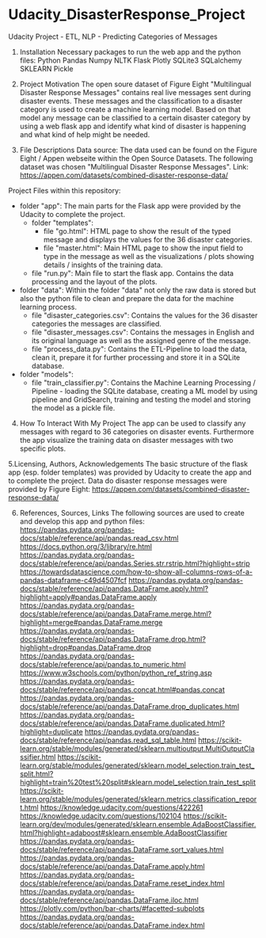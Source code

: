 # Udacity_DisasterResponse_Project
Udacity Project - ETL, NLP - Predicting Categories of Messages

1. Installation
Necessary packages to run the web app and the python files:
Python
Pandas
Numpy
NLTK
Flask
Plotly
SQLite3
SQLalchemy
SKLEARN
Pickle

2. Project Motivation
The open soure dataset of Figure Eight "Multilingual Disaster Response Messages" contains real live messages sent during disaster events. These messages and the classification to a disaster category is used to create a machine learning model. Based on that model any message can be classified to a certain disaster category by using a web flask app and identify what kind of disaster is happening and what kind of help might be needed. 

3. File Descriptions
Data source:
The data used can be found on the Figure Eight / Appen webseite within the Open Source Datasets. The following dataset was chosen "Multilingual Disaster Response Messages". 
Link: https://appen.com/datasets/combined-disaster-response-data/

Project Files within this repository:
- folder "app": The main parts for the Flask app were provided by the Udacity to complete the project. 
  - folder "templates": 
    - file "go.html": HTML page to show the result of the typed message and displays the values for the 36 disaster categories. 
    - file "master.html": Main HTML page to show the input field to type in the message as well as the visualizations / plots showing details / insights of the training data.  
  - file "run.py": Main file to start the flask app. Contains the data processing and the layout of the plots.  
- folder "data": Within the folder "data" not only the raw data is stored but also the python file to clean and prepare the data for the machine learning process.
  - file "disaster_categories.csv": Contains the values for the 36 disaster categories the messages are classified.
  - file "disaster_messages.csv": Contains the messages in English and its original language as well as the assigned genre of the message. 
  - file "process_data.py": Contains the ETL-Pipeline to load the data, clean it, prepare it for further processing and store it in a SQLite database. 
- folder "models": 
  - file "train_classifier.py": Contains the Machine Learning Processing / Pipeline - loading the SQLite database, creating a ML model by using pipeline and GridSearch, training and testing the model and storing the model as a pickle file. 

4. How To Interact With My Project
The app can be used to classify any messages with regard to 36 categories on disaster events. Furthermore the app visualize the training data on disaster messages with two specific plots. 

5.Licensing, Authors, Acknowledgements
The basic structure of the flask app (esp. folder templates) was provided by Udacity to create the app and to complete the project.
Data do disaster response messages were provided by Figure Eight: https://appen.com/datasets/combined-disaster-response-data/


6. References, Sources, Links
The following sources are used to create and develop this app and python files: 
https://pandas.pydata.org/pandas-docs/stable/reference/api/pandas.read_csv.html
https://docs.python.org/3/library/re.html
https://pandas.pydata.org/pandas-docs/stable/reference/api/pandas.Series.str.rstrip.html?highlight=strip
https://towardsdatascience.com/how-to-show-all-columns-rows-of-a-pandas-dataframe-c49d4507fcf 
https://pandas.pydata.org/pandas-docs/stable/reference/api/pandas.DataFrame.apply.html?highlight=apply#pandas.DataFrame.apply
https://pandas.pydata.org/pandas-docs/stable/reference/api/pandas.DataFrame.merge.html?highlight=merge#pandas.DataFrame.merge
https://pandas.pydata.org/pandas-docs/stable/reference/api/pandas.DataFrame.drop.html?highlight=drop#pandas.DataFrame.drop
https://pandas.pydata.org/pandas-docs/stable/reference/api/pandas.to_numeric.html
https://www.w3schools.com/python/python_ref_string.asp
https://pandas.pydata.org/pandas-docs/stable/reference/api/pandas.concat.html#pandas.concat
https://pandas.pydata.org/pandas-docs/stable/reference/api/pandas.DataFrame.drop_duplicates.html
https://pandas.pydata.org/pandas-docs/stable/reference/api/pandas.DataFrame.duplicated.html?highlight=duplicate
https://pandas.pydata.org/pandas-docs/stable/reference/api/pandas.read_sql_table.html
https://scikit-learn.org/stable/modules/generated/sklearn.multioutput.MultiOutputClassifier.html
https://scikit-learn.org/stable/modules/generated/sklearn.model_selection.train_test_split.html?highlight=train%20test%20split#sklearn.model_selection.train_test_split
https://scikit-learn.org/stable/modules/generated/sklearn.metrics.classification_report.html
https://knowledge.udacity.com/questions/422261
https://knowledge.udacity.com/questions/102104
https://scikit-learn.org/dev/modules/generated/sklearn.ensemble.AdaBoostClassifier.html?highlight=adaboost#sklearn.ensemble.AdaBoostClassifier
https://pandas.pydata.org/pandas-docs/stable/reference/api/pandas.DataFrame.sort_values.html
https://pandas.pydata.org/pandas-docs/stable/reference/api/pandas.DataFrame.apply.html
https://pandas.pydata.org/pandas-docs/stable/reference/api/pandas.DataFrame.reset_index.html
https://pandas.pydata.org/pandas-docs/stable/reference/api/pandas.DataFrame.iloc.html
https://plotly.com/python/bar-charts/#facetted-subplots
https://pandas.pydata.org/pandas-docs/stable/reference/api/pandas.DataFrame.index.html
